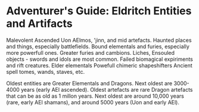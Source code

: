 # Adventurer's Guide: Eldritch Entities and Artifacts

Malevolent Ascended
Uon AElmos, 'jinn, and mid artefacts.
Haunted places and things, especially battlefields.
Bound elementals and furies, especially more powerfull ones.
Greater furies and cambions.
Liches, Ensouled objects - swords and idols are most common.
Failed biomagical expiriments and rift creatures.
Elder elementals
Powefull chimeric shapeshifters
Ancient spell tomes, wands, staves, etc.

Oldest entities are Greater Elementals and Dragons. Next oldest are
3000-4000 years (early AEl ascended). Oldest artefacts are rare Dragon
artefacts that can be as old as 1 millon years. Next oldest are around
10,000 years (rare, early AEl shamans), and around 5000 years (Uon and
early AEl).



